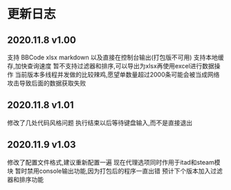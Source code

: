 # 更新日志

## 2020.11.8 v1.00

支持 BBCode xlsx markdown 以及直接在控制台输出(打包版不可用)
支持本地缓存,加快查询速度
暂不支持过滤器和排序,可以导出为xlsx再使用excel进行数据操作
当前版本多线程并发做的比较辣鸡,愿望单数量超过2000条可能会被当成网络攻击导致后面的数据获取失败

## 2020.11.8 v1.01

修改了几处代码风格问题
执行结束以后等待键盘输入,而不是直接退出

## 2020.11.9 v1.03

修改了配置文件格式,建议重新配置一遍
现在代理选项同时作用于itad和steam模块
暂时禁用console输出功能,因为打包后的程序一直出错
预计下个版本加入过滤器和排序功能
